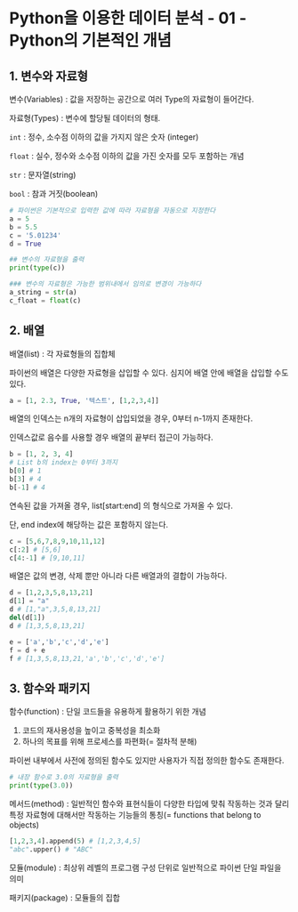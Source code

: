# Python을 이용한 데이터 분석 - 01 - Python의 기본적인 개념

## 1. 변수와 자료형

변수(Variables) : 값을 저장하는 공간으로 여러 Type의 자료형이 들어간다.



자료형(Types) : 변수에 할당될 데이터의 형태.

`int` : 정수, 소수점 이하의 값을 가지지 않은 숫자 (integer)

`float` : 실수, 정수와 소수점 이하의 값을 가진 숫자를 모두 포함하는 개념

`str` : 문자열(string)

`bool` : 참과 거짓(boolean)



```python
# 파이썬은 기본적으로 입력한 값에 따라 자료형을 자동으로 지정한다
a = 5
b = 5.5
c = '5.01234'
d = True

## 변수의 자료형을 출력
print(type(c))

### 변수의 자료형은 가능한 범위내에서 임의로 변경이 가능하다
a_string = str(a)
c_float = float(c)
```



## 2. 배열

배열(list) : 각 자료형들의 집합체

파이썬의 배열은 다양한 자료형을 삽입할 수 있다. 심지어 배열 안에 배열을 삽입할 수도 있다.

```python
a = [1, 2.3, True, '텍스트', [1,2,3,4]]
```



배열의 인덱스는 n개의 자료형이 삽입되었을 경우, 0부터 n-1까지 존재한다.

인덱스값로 음수를 사용할 경우 배열의 끝부터 접근이 가능하다.

```python
b = [1, 2, 3, 4]
# List b의 index는 0부터 3까지
b[0] # 1
b[3] # 4
b[-1] # 4
```



연속된 값을 가져올 경우, list[start:end] 의 형식으로 가져올 수 있다.

단, end index에 해당하는 값은 포함하지 않는다.

```python
c = [5,6,7,8,9,10,11,12]
c[:2] # [5,6]
c[4:-1] # [9,10,11]
```



배열은 값의 변경, 삭제 뿐만 아니라 다른 배열과의 결합이 가능하다.

```python
d = [1,2,3,5,8,13,21]
d[1] = "a"
d # [1,"a",3,5,8,13,21]
del(d[1])
d # [1,3,5,8,13,21]

e = ['a','b','c','d','e']
f = d + e
f # [1,3,5,8,13,21,'a','b','c','d','e']
```



## 3. 함수와 패키지

함수(function) : 단일 코드들을 유용하게 활용하기 위한 개념

1. 코드의 재사용성을 높이고 중복성을 최소화
2. 하나의 목표를 위해 프로세스를 파편화(= 절차적 분해)

파이썬 내부에서 사전에 정의된 함수도 있지만 사용자가 직접 정의한 함수도 존재한다.

```python
# 내장 함수로 3.0의 자료형을 출력
print(type(3.0))
```



메서드(method) : 일반적인 함수와 표현식들이 다양한 타입에 맞춰 작동하는 것과 달리 특정 자료형에 대해서만 작동하는 기능들의 통칭(= functions that belong to objects)

```python
[1,2,3,4].append(5) # [1,2,3,4,5]
"abc".upper() # "ABC"
```



모듈(module) : 최상위 레벨의 프로그램 구성 단위로 일반적으로 파이썬 단일 파일을 의미

패키지(package) : 모듈들의 집합
